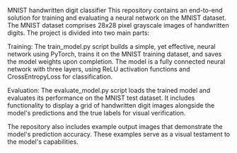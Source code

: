 MNIST handwritten digit classifier
This repository contains an end-to-end solution for training and evaluating a neural network on the MNIST dataset. The MNIST dataset comprises 28x28 pixel grayscale images of handwritten digits. The project is divided into two main parts:

Training: The train_model.py script builds a simple, yet effective, neural network using PyTorch, trains it on the MNIST training dataset, and saves the model weights upon completion. The model is a fully connected neural network with three layers, using ReLU activation functions and CrossEntropyLoss for classification.

Evaluation: The evaluate_model.py script loads the trained model and evaluates its performance on the MNIST test dataset. It includes functionality to display a grid of handwritten digit images alongside the model's predictions and the true labels for visual verification.

The repository also includes example output images that demonstrate the model's prediction accuracy. These examples serve as a visual testament to the model's capabilities.
